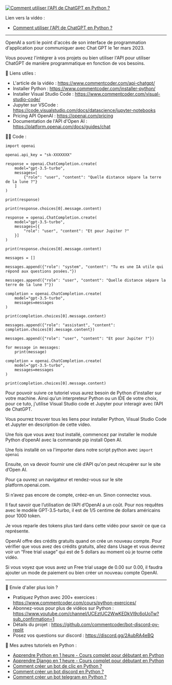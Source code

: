 [![Comment utiliser l'API de ChatGPT en Python ?](https://img.youtube.com/vi/O9z1QRsUnRU/maxresdefault.jpg)](https://www.youtube.com/watch?v=O9z1QRsUnRU)

Lien vers la vidéo :
- [Comment utiliser l'API de ChatGPT en Python ?](https://www.youtube.com/watch?v=O9z1QRsUnRU)

---

OpenAI a sorti le point d'accès de son interface de programmation d'application pour communiquer avec Chat GPT le 1er mars 2023.

Vous pouvez l'intégrer à vos projets ou bien utiliser l'API pour utiliser ChatGPT de manière programmatique en fonction de vos besoins.

🔗 Liens utiles :
- L'article de la vidéo : https://www.commentcoder.com/api-chatgpt/
- Installer Python : https://www.commentcoder.com/installer-python/
- Installer Visual Studio Code : https://www.commentcoder.com/visual-studio-code/
- Jupyter sur VSCode : https://code.visualstudio.com/docs/datascience/jupyter-notebooks
- Pricing API OpenAI : https://openai.com/pricing
- Documentation de l'API d'Open AI : https://platform.openai.com/docs/guides/chat

👨‍💻 Code : 

```
import openai

openai.api_key = "sk-XXXXXXX"

response = openai.ChatCompletion.create(
    model="gpt-3.5-turbo",
    messages=[
        {"role": "user", "content": "Quelle distance sépare la terre de la lune ?"}
    ]
)

print(response)

print(response.choices[0].message.content)

response = openai.ChatCompletion.create(
    model="gpt-3.5-turbo",
    messages=[{
        "role": "user", "content": "Et pour Jupiter ?"
    }]
)

print(response.choices[0].message.content)

messages = []

messages.append({"role": "system", "content": "Tu es une IA utile qui répond aux questions posées."})

messages.append({"role": "user", "content": "Quelle distance sépare la terre de la lune ?"})

completion = openai.ChatCompletion.create(
    model="gpt-3.5-turbo",
    messages=messages
)

print(completion.choices[0].message.content)

messages.append({"role": "assistant", "content": completion.choices[0].message.content})

messages.append({"role": "user", "content": "Et pour Jupiter ?"})

for message in messages:
    print(message)

completion = openai.ChatCompletion.create(
    model="gpt-3.5-turbo",
    messages=messages
)

print(completion.choices[0].message.content)
```

Pour pouvoir suivre ce tutoriel vous aurez besoin de Python d'installer sur votre machine. Ainsi qu’un interpreteur Python ou un IDE de votre choix, pour ce tuto, j'utilise Visual Studio code et Jupyter pour interagir avec l’API de ChatGPT.

Vous pourrez trouver tous les liens pour installer Python, Visual Studio Code et Jupyter en description de cette video.

Une fois que vous avez tout installé, commencez par installer le module Python d’openAI avec la commande pip install Open AI.

Une fois installé on va l'importer dans notre script python avec `import openai`

Ensuite, on va devoir fournir une clé d’API qu'on peut récupérer sur le site d’Open AI.

Pour ça ouvrez un navigateur et rendez-vous sur le site platform.openai.com. 

Si n’avez pas encore de compte, créez-en un. Sinon connectez vous.

Il faut savoir que l’utilisation de l’API d’OpenAI a un coût. Pour nos requêtes avec le modèle GPT-3.5-turbo, il est de 1/5 centime de dollars américains pour 1000 token.

Je vous reparle des tokens plus tard dans cette vidéo pour savoir ce que ca représente.

OpenAI offre des crédits gratuits quand on crée un nouveau compte. Pour vérifier que vous avez des crédits gratuits, allez dans Usage et vous devrez voir un “Free trial usage” qui est de 5 dollars au moment où je tourne cette vidéo.

Si vous voyez que vous avez un Free trial usage de 0.00 sur 0.00, il faudra ajouter un mode de paiement ou bien créer un nouveau compte OpenAI.


---

🚀 Envie d'aller plus loin ?
- Pratiquez Python avec 200+ exercices : https://www.commentcoder.com/cours/python-exercices/
- Abonnez-vous pour plus de vidéos sur Python : https://www.youtube.com/channel/UCEztUC2WwKEDkVl9c6oUoTw?sub_confirmation=1
- Détails du projet : https://github.com/commentcoder/bot-discord-py-replit
- Posez vos questions sur discord : https://discord.gg/2AubRA4eBQ

🐍 Mes autres tutoriels en Python :
- [Apprendre Python en 1 heure - Cours complet pour débutant en Python](https://www.youtube.com/watch?v=5EnpNI2iCZA)
- [Apprendre Django en 1 heure - Cours complet pour débutant en Python](https://www.youtube.com/watch?v=xJNvJaLl8bU)
- [Comment créer un bot de clic en Python ?](https://www.youtube.com/watch?v=yEYN4P0lRzY)
- [Comment créer un bot discord en Python ?](https://www.youtube.com/watch?v=LHF1dgwW6aw)
- [Comment créer un bot telegram en Python ?](https://www.youtube.com/watch?v=vF7MaDR6zX4)

